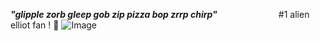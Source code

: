  ***"glipple zorb gleep gob zip pizza bop zrrp chirp"***       #1 alien elliot fan ! :pizza:
![Image](https://github.com/user-attachments/assets/3af50e02-ef6d-41d7-ab6c-10934dcfafb6)


